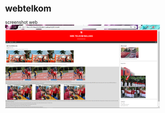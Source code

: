# webtelkom
screenshot web
![alt text](https://github.com/Kynantio/webtelkom/blob/master/SS%20Web.PNG)
